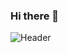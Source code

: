 ### Hi there 👋

<!--
**yuliaalexeev/yuliaalexeev** is a ✨ _special_ ✨ repository because its `README.md` (this file) appears on your GitHub profile.

Here are some ideas to get you started:

- 🔭 I’m currently working on ...
- 🌱 I’m currently learning ...
- 👯 I’m looking to collaborate on ...
- 🤔 I’m looking for help with ...
- 💬 Ask me about ...
- 📫 How to reach me: ...
- 😄 Pronouns: ...
- ⚡ Fun fact: ...![github-header-image (3)](https://user-images.githubusercontent.com/19981534/170818860-9eb0bc40-34d3-456f-8ea0-4ddd7d40b708.png)

-->

![Header](./your-header-image-name.png)

